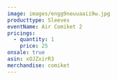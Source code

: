 ```yaml
---
image: images/engg9neuuaaii9w.jpg
producttype: Sleeves
eventName: Air Comiket 2
pricings:
  - quantity: 1
    price: 25
onsale: true
asin: xOJZxirR3
merchandise: comiket
---
```

